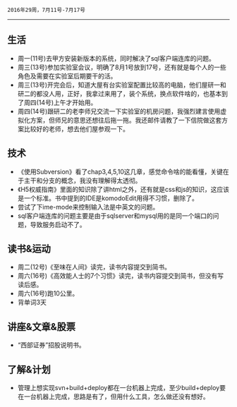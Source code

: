 	2016年29周，7月11号-7月17号
---
##  生活
+ 周一(11号)去甲方安装新版本的系统，同时解决了sql客户端连库的问题。
+ 周三(13号)参加实验室会议，明确了8月1号放到17号，还有就是每个人的一些角色及需要在实验室后期要干的活。
+ 周三(13号)开完会后，知道大屋有台实验室配置比较高的电脑，他们屋研一和研二的都没人用，正好，我拿过来用了，装个系统，换点软件啥的，也基本到 了周四(14号)上午才开始用。
+ 周四(14号)跟研二的老李师兄交流一下实验室的机房问题，我强烈建言使用虚拟化方案，但师兄的意思还想往后拖一拖。我还邮件请教了一下信院做这套方案比较好的老师，想去他们屋参观一下。

##  技术
+ 《使用Subversion》看了chap3,4,5,10这几章，感觉命令啥的能看懂，关键在于主干和分支的概念，我没有理解得太透彻。
+ 《H5权威指南》里面的知识除了讲html之外，还有就是css和js的知识，这应该是一个标准。书中提到的IDE是komodoEdit用得不习惯，删除了。
+ 尝试了下ime-mode来控制输入法是中英文的问题。
+ sql客户端连库的问题主要是由于sqlserver和mysql用的是同一个端口的问题，导致服务启动不了。

##  读书&运动
+ 周二(12号)《至味在人间》读完，读书内容提交到简书。
+ 周六(16号)《高效能人士的7个习惯》读完，读书内容提交到简书，但没有写读后感。
+ 周六(16号)跑10公里。
+ 背单词3天

##  讲座&文章&股票
+ “西部证券”招股说明书。

##  了解&计划
+ 管理上想实现svn+build+deploy都在一台机器上完成，至少build+deploy要在一台机器上完成，思路是有了，但用什么工具，怎么做还没有想好。
